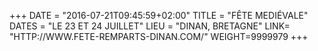 +++
DATE = "2016-07-21T09:45:59+02:00"
TITLE = "FÊTE MEDIÉVALE"
DATES = "LE 23 ET 24 JUILLET"
LIEU = "DINAN, BRETAGNE"
LINK= "HTTP://WWW.FETE-REMPARTS-DINAN.COM/"
WEIGHT=9999979
+++


